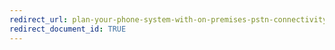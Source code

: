 ```yaml
---
redirect_url: plan-your-phone-system-with-on-premises-pstn-connectivity
redirect_document_id: TRUE 
---
```

